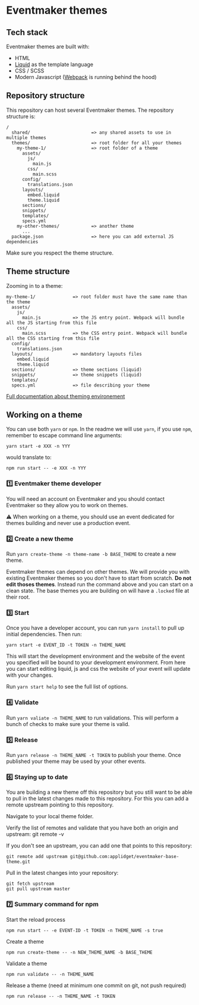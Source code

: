 # Eventmaker themes

## Tech stack

Eventmaker themes are built with:

- HTML
- [Liquid](https://shopify.github.io/liquid/) as the template language
- CSS / SCSS
- Modern Javascript ([Webpack](https://webpack.js.org/) is running behind the hood)

## Repository structure

This repository can host several Eventmaker themes. The repository structure is:

```
/
  shared/                       => any shared assets to use in multiple themes
  themes/                       => root folder for all your themes
    my-theme-1/                 => root folder of a theme
      assets/
        js/
          main.js
        css/
          main.scss
      config/
        translations.json
      layouts/
        embed.liquid
        theme.liquid
      sections/
      snippets/
      templates/
      specs.yml
    my-other-themes/            => another theme
      ...
  package.json                  => here you can add external JS dependencies
```

Make sure you respect the theme structure.

## Theme structure

Zooming in to a theme:

```
my-theme-1/              => root folder must have the same name than the theme
  assets/
    js/
      main.js            => the JS entry point. Webpack will bundle all the JS starting from this file
    css/
      main.scss          => the CSS entry point. Webpack will bundle all the CSS starting from this file
  config/
    translations.json
  layouts/               => mandatory layouts files
    embed.liquid
    theme.liquid
  sections/              => theme sections (liquid)
  snippets/              => theme snippets (liquid)
  templates/
  specs.yml              => file describing your theme
```

[Full documentation about theming environement](docs/theming.md)

## Working on a theme

You can use both `yarn` or `npm`. In the readme we will use `yarn`, if you use `npm`, remember to escape command line arguments:

```
yarn start -e XXX -n YYY
```

would translate to:

```
npm run start -- -e XXX -n YYY
```

### 1️⃣ Eventmaker theme developer

You will need an account on Eventmaker and you should contact Eventmaker so they allow you to work on themes.

⚠️ When working on a theme, you should use an event dedicated for themes building and never use a production event.

### 2️⃣ Create a new theme

Run `yarn create-theme -n theme-name -b BASE_THEME` to create a new theme.

Eventmaker themes can depend on other themes. We will provide you with existing Eventmaker themes so you don't have to start from scratch. **Do not edit thoses themes**. Instead run the command above and you can start on a clean state. The base themes you are building on will have a `.locked` file at their root.

### 3️⃣ Start

Once you have a developer account, you can run `yarn install` to pull up initial dependencies.
Then run:

```
yarn start -e EVENT_ID -t TOKEN -n THEME_NAME
```

This will start the development environment and the website of the event you specified will be bound to your development environment. From here you can start editing liquid, js and css the website of your event will update with your changes.

Run `yarn start help` to see the full list of options.

### 4️⃣ Validate

Run `yarn valiate -n THEME_NAME` to run validations. This will perform a bunch of checks to make sure your theme is valid.

### 5️⃣ Release

Run `yarn release -n THEME_NAME -t TOKEN` to publish your theme. Once published your theme may be used by your other events.

### 6️⃣ Staying up to date

You are building a new theme off this repository but you still want to be able to pull in the latest changes made to this repository. For this you can add a remote upstream pointing to this repository.

Navigate to your local theme folder.

Verify the list of remotes and validate that you have both an origin and upstream:
git remote -v

If you don't see an upstream, you can add one that points to this repository:

```
git remote add upstream git@github.com:applidget/eventmaker-base-theme.git
```

Pull in the latest changes into your repository:

```
git fetch upstream
git pull upstream master
```

### 7️⃣ Summary command for npm

Start the reload process
```
npm run start -- -e EVENT-ID -t TOKEN -n THEME_NAME -s true
```

Create a theme
```
npm run create-theme -- -n NEW_THEME_NAME -b BASE_THEME
```

Validate a theme
```
npm run validate -- -n THEME_NAME
```

Release a theme (need at minimum one commit on git, not push required) 
```
npm run release -- -n THEME_NAME -t TOKEN
```
